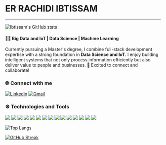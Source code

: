 # ER RACHIDI IBTISSAM 

---

![Ibtissam's GitHub stats](https://github-readme-stats.vercel.app/api?username=IbtissamErrachidi&show_icons=true&theme=radical)


#### 🧑‍💻 Big Data and IoT | Data Science | Machine Learning  

Currently pursuing a Master's degree, I combine full-stack development expertise with a strong foundation in **Data Science and IoT**. I enjoy building intelligent systems that not only process information efficiently but also deliver value to people and businesses.
🚀 Excited to connect and collaborate!  


### 🌐 Connect with me  

[![Linkedin](https://img.shields.io/badge/LinkedIn-blue?style=for-the-badge&logo=linkedin&logoColor=white)](https://ma.linkedin.com/in/ibtissam-er-rachidi-44a257255)  [![Gmail](https://img.shields.io/badge/Gmail-D14836?style=for-the-badge&logo=gmail&logoColor=white)](mailto:ibtissamerrachidi810@gmail.com)  


### ⚙️ Technologies and Tools  

<p>
  <img src="https://img.shields.io/badge/Python-FFD43B?style=for-the-badge&logo=python&logoColor=blue" />
  <img src="https://img.shields.io/badge/Jupyter-F37626?style=for-the-badge&logo=jupyter&logoColor=white" />
  <img src="https://img.shields.io/badge/Java-ED8B00?style=for-the-badge&logo=java&logoColor=white" />
  <img src="https://img.shields.io/badge/Spring-6DB33F?style=for-the-badge&logo=spring&logoColor=white" />
  <img src="https://img.shields.io/badge/JavaScript-F7DF1E?style=for-the-badge&logo=javascript&logoColor=black" />
  <img src="https://img.shields.io/badge/React-61DAFB?style=for-the-badge&logo=react&logoColor=black" />
  <img src="https://img.shields.io/badge/Redis-DC382D?style=for-the-badge&logo=redis&logoColor=white" />
  <img src="https://img.shields.io/badge/VS%20Code-0078d7?style=for-the-badge&logo=visual-studio-code&logoColor=white" />
  <img src="https://img.shields.io/badge/IntelliJIDEA-000000?style=for-the-badge&logo=intellij-idea&logoColor=white" />
  <img src="https://img.shields.io/badge/CSS3-1572B6?style=for-the-badge&logo=css3&logoColor=white" />
  <img src="https://img.shields.io/badge/HTML5-E34F26?style=for-the-badge&logo=html5&logoColor=white" />
  <img src="https://img.shields.io/badge/Firebase-FFCA28?style=for-the-badge&logo=firebase&logoColor=black" />
  <img src="https://img.shields.io/badge/MySQL-005C84?style=for-the-badge&logo=mysql&logoColor=white" />
  <img src="https://img.shields.io/badge/Node.js-43853D?style=for-the-badge&logo=node.js&logoColor=white" />
  <img src="https://img.shields.io/badge/Git-F05032?style=for-the-badge&logo=git&logoColor=white" />
</p>


![Top Langs](https://github-readme-stats.vercel.app/api/top-langs/?username=IbtissamErrachidi&layout=compact&theme=default)

[![GitHub Streak](https://streak-stats.demolab.com?user=IbtissamErrachidi&theme=orange&hide_border=true)](https://git.io/streak-stats)







